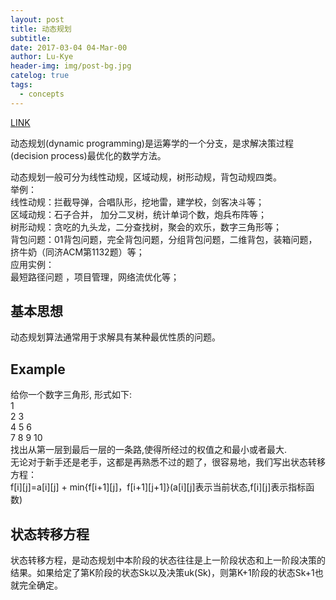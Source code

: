 ```yaml
---
layout: post
title: 动态规划
subtitle: 
date: 2017-03-04 04-Mar-00
author: Lu-Kye
header-img: img/post-bg.jpg
catelog: true
tags: 
  - concepts
---
```

[LINK](http://baike.baidu.com/link?url=fixG3XrFFDOVqMOWZXpWR265vu7aV9kkNPhmNpqkwURY_eM1BaqD592CtovKgUui0H_TCkunUZWl8-_z2K_P-q)

动态规划(dynamic programming)是运筹学的一个分支，是求解决策过程(decision process)最优化的数学方法。    

动态规划一般可分为线性动规，区域动规，树形动规，背包动规四类。    
举例：     
线性动规：拦截导弹，合唱队形，挖地雷，建学校，剑客决斗等；      
区域动规：石子合并， 加分二叉树，统计单词个数，炮兵布阵等；      
树形动规：贪吃的九头龙，二分查找树，聚会的欢乐，数字三角形等；    
背包问题：01背包问题，完全背包问题，分组背包问题，二维背包，装箱问题，挤牛奶（同济ACM第1132题）等；      
应用实例：      
最短路径问题 ，项目管理，网络流优化等；    

## 基本思想
动态规划算法通常用于求解具有某种最优性质的问题。    

## Example
给你一个数字三角形, 形式如下:    
1    
2 3    
4 5 6     
7 8 9 10     
找出从第一层到最后一层的一条路,使得所经过的权值之和最小或者最大.     
无论对于新手还是老手，这都是再熟悉不过的题了，很容易地，我们写出状态转移方程：    
f[i][j]=a[i][j] + min{f[i+1][j]，f[i+1][j+1]}(a[i][j]表示当前状态,f[i][j]表示指标函数)     

## 状态转移方程
状态转移方程，是动态规划中本阶段的状态往往是上一阶段状态和上一阶段决策的结果。如果给定了第K阶段的状态Sk以及决策uk(Sk)，则第K+1阶段的状态Sk+1也就完全确定。

